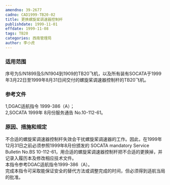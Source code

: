 ```yaml
---
amendno: 39-2677  
cadno: CAD1999-TB20-02  
title: 更换螺旋桨调速器控制杆  
publishdate: 1999-11-01  
effdate: 1999-11-08  
tags: TB20  
categories: 西南管理局  
author: 李小虎  
---
```

  
### 适用范围  
序号为S/N1899及S/N1904到1909的TB20飞机，以及所有装有SOCATA于1999年3月22日至1999年8月31日间交付的螺旋桨调速器控制杆的TB20飞机。  
  
<!--more-->  
### 参考文件  
1,DGAC适航指令 1999-386（A）；  
2,SOCATA 1999年 8月份服务通告 No.10-112-61。  
  
### 原因、措施和规定  
不合适的螺旋桨调速器控制杆失效会干扰螺旋桨调速器的工作。因此，在1999年12月31日之前必须参照1999年8月份颁发的 SOCATA mandatory Service Bulletin No.BS 10-112-61，用合适的螺旋桨调速器控制杆把不合适的更换掉，并记录入履历本及修改相应技术文件。  
本指令参考DGAC适航指令1999-386（A）。  
完成本指令可采取能保证安全的替代方法或调整完成的时间，但必须得到适航当局的批准。  
